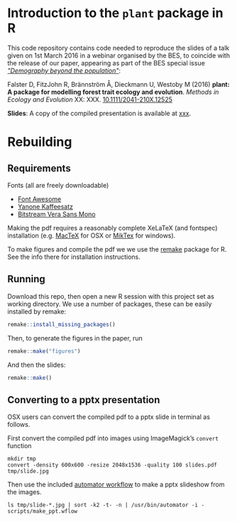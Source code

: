 # Introduction to the `plant` package in R

This code repository contains code needed to reproduce the slides of a talk given on 1st March 2016 in a webinar organised by the BES, to coincide with the release of our paper, appearing as part of the BES special issue [*"Demography beyond the population"*](http://onlinelibrary.wiley.com/subject/code/000046/homepage/cross_journal_special_feature.htm):

Falster D, FitzJohn R, Brännström Å, Dieckmann U, Westoby M (2016) **plant: A package for modelling forest trait ecology and evolution**. *Methods in Ecology and Evolution* XX: XXX. [10.1111/2041-210X.12525](http://doi.org/10.1111/2041-210X.12525)

**Slides**: A copy of the compiled presentation is available at [xxx](xxx).

# Rebuilding

## Requirements

Fonts (all are freely downloadable)

* [Font Awesome](http://fortawesome.github.io/Font-Awesome/)
* [Yanone Kaffeesatz](https://www.google.com/fonts#UsePlace:use/Collection:Yanone+Kaffeesatz)
* [Bitstream Vera Sans Mono](http://ftp.gnome.org/pub/GNOME/sources/ttf-bitstream-vera/1.10/)


Making the pdf requires a reasonably complete XeLaTeX (and fontspec) installation (e.g. [MacTeX](https://tug.org/mactex/) for OSX or [MikTex](http://miktex.org/) for windows).

To make figures and compile the pdf we we use the [remake](https://github.com/richfitz/remake) package for R. See the info there for installation instructions.

## Running

Download this repo, then open a new R session with this project set as working directory. We use a number of packages, these can be easily installed by remake:

```r
remake::install_missing_packages()
```

Then, to generate the figures in the paper, run

```r
remake::make("figures")
```


And then the slides:

```r
remake::make()
```

## Converting to a pptx presentation

OSX users can convert the compiled pdf to a pptx slide in terminal as follows.

First convert the compiled pdf into images using ImageMagick’s `convert` function

```
mkdir tmp
convert -density 600x600 -resize 2048x1536 -quality 100 slides.pdf tmp/slide.jpg
```

Then use the included [automator workflow](http://automator.us/leopard/index.html) to make a pptx slideshow from the images.

```
ls tmp/slide-*.jpg | sort -k2 -t- -n | /usr/bin/automator -i - scripts/make_ppt.wflow
```
